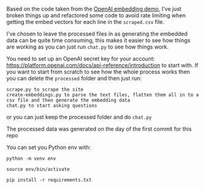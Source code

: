 Based on the code taken from the [OpenAI embedding demo](https://platform.openai.com/docs/tutorials/web-qa-embeddings), I've just broken things up and refactored some code to avoid rate limiting when getting the embed vectors for each line in the `scraped.csv` file.

I've chosen to leave the processed files in as generating the embedded data can be quite time consuming, this makes it easier to see how things are working as you can just run `chat.py` to see how things work.

You need to set up an OpenAI secret key for your account: https://platform.openai.com/docs/api-reference/introduction to start with. If you want to start from scratch to see how the whole process works then you can delete the `processed` folder and then just run:

```
scrape.py to scrape the site
create-embeddings.py to parse the text files, flatten them all in to a csv file and then generate the embedding data
chat.py to start asking questions
```

or you can just keep the processed folder and do `chat.py`

The processed data was generated on the day of the first commit for this repo

You can set you Python env with:

```
python -m venv env

source env/bin/activate

pip install -r requirements.txt
```